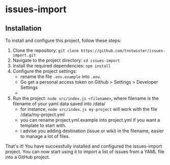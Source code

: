 # issues-import

## Installation

To install and configure this project, follow these steps:

1. Clone the repository: `git clone https://github.com/tnntwister/issues-import.git`
2. Navigate to the project directory: `cd issues-import`
3. Install the required dependencies: `npm install`
4. Configure the project settings:  
    - rename the file `.env.example` into `.env`.
    - Go get a personal access token on Github > Settings > Developer Settings
    - 
5. Run the project: `node src/index.js <filename>`, where filename is the filename of your yaml data saved into /data/  
    - for instance, `node src/index.js my-project` will work with the file /data/my-project.yml
    - you can rename project.yml.example into project.yml if you want a template to start with.
    - i advise you adding destination (issue or wiki) in the filename, easier to manage a lot of files.   

That's it! You have successfully installed and configured the issues-import project. You can now start using it to import a list of issues from a YAML file into a GitHub project.


